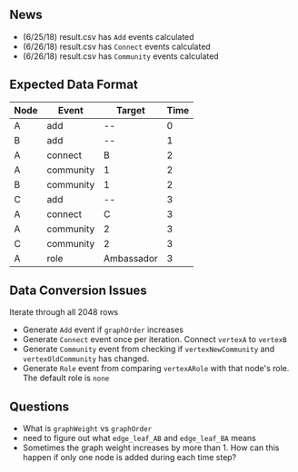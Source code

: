 ## News 

- (6/25/18) result.csv has `Add` events calculated
- (6/26/18) result.csv has `Connect` events calculated
- (6/26/18) result.csv has `Community` events calculated

## Expected Data Format

| Node | Event | Target | Time |
|------|-------|--------|------|
| A | add | -- | 0|
| B | add | -- | 1|
| A | connect | B | 2 |
| A | community | 1 | 2 |
| B | community | 1 | 2 |
| C | add | -- | 3 |
| A | connect | C | 3 |
| A | community | 2 | 3 |
| C | community | 2 | 3 |
| A | role | Ambassador | 3 |

## Data Conversion Issues

Iterate through all 2048 rows
- Generate `Add` event if `graphOrder` increases
- Generate `Connect` event once per iteration. Connect `vertexA` to `vertexB`
- Generate `Community` event from checking if `vertexNewCommunity` and `vertexOldCommunity` has changed.
- Generate `Role` event from comparing `vertexARole` with that node's role.  The default role is `none`

## Questions
- What is `graphWeight` vs `graphOrder`
- need to figure out what `edge_leaf_AB` and `edge_leaf_BA` means
- Sometimes the graph weight increases by more than 1.  How can this happen if only one node is added during each time step?